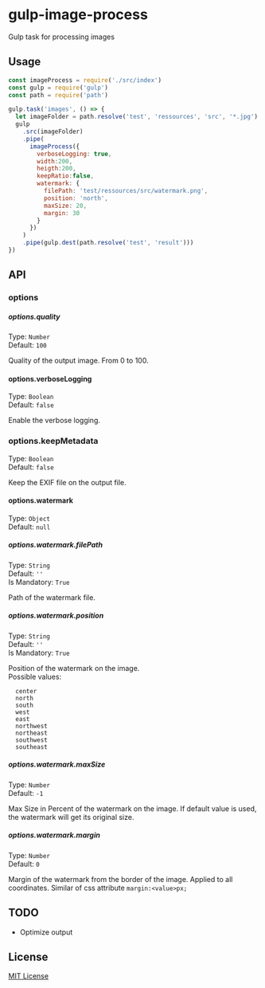 # gulp-image-process
Gulp task for processing images

## Usage

```javascript
const imageProcess = require('./src/index')
const gulp = require('gulp')
const path = require('path')

gulp.task('images', () => {
  let imageFolder = path.resolve('test', 'ressources', 'src', '*.jpg')
  gulp
    .src(imageFolder)
    .pipe(
      imageProcess({
        verboseLogging: true,
        width:200,
        heigth:200,
        keepRatio:false,
        watermark: {
          filePath: 'test/ressources/src/watermark.png',
          position: 'north',
          maxSize: 20,
          margin: 30
        }
      })
    )
    .pipe(gulp.dest(path.resolve('test', 'result')))
})
```

## API

### options

##### options.quality
Type: `Number`<br>
Default: `100`<br>

Quality of the output image. From 0 to 100.

#### options.verboseLogging
Type: `Boolean`<br>
Default: `false`

Enable the verbose logging.

### options.keepMetadata
Type: `Boolean`<br>
Default: `false`

Keep the EXIF file on the output file.

#### options.watermark
Type: `Object`<br>
Default: `null`

##### options.watermark.filePath
Type: `String`<br>
Default: `''`<br>
Is Mandatory: `True`

Path of the watermark file.

##### options.watermark.position
Type: `String`<br>
Default: `''`<br>
Is Mandatory: `True`

Position of the watermark on the image.<br>
Possible values:
```
  center
  north
  south
  west
  east
  northwest
  northeast
  southwest
  southeast
```

##### options.watermark.maxSize
Type: `Number`<br>
Default: `-1`<br>

Max Size in Percent of the watermark on the image. If default value is used, the watermark will get its original size.

##### options.watermark.margin
Type: `Number`<br>
Default: `0`<br>

Margin of the watermark from the border of the image. Applied to all coordinates. Similar of css attribute `margin:<value>px;`


## TODO

- Optimize output

## License

[MIT License](http://en.wikipedia.org/wiki/MIT_License)
